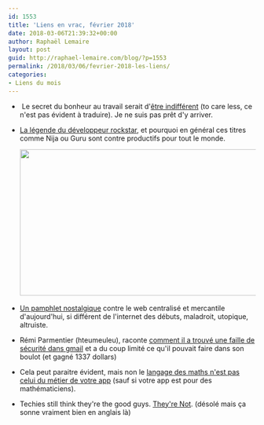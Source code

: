 ```yaml
---
id: 1553
title: 'Liens en vrac, février 2018'
date: 2018-03-06T21:39:32+00:00
author: Raphaël Lemaire
layout: post
guid: http://raphael-lemaire.com/blog/?p=1553
permalink: /2018/03/06/fevrier-2018-les-liens/
categories:
- Liens du mois
---
```

  *  Le secret du bonheur au travail serait d'[être indifférent](https://qz.com/1048352/the-secret-to-office-happiness-isnt-working-less-its-caring-less/) (to care less, ce n'est pas évident à traduire). Je ne suis pas prêt d'y arriver.
  * [La légende du développeur rockstar](https://hackernoon.com/the-myth-of-a-rockstar-developer-e6564bd51b5c), et pourquoi en général ces titres comme Nija ou Guru sont contre productifs pour tout le monde.
  
    [<img loading="lazy"  class="alignright wp-image-1554 size-full" src="/wp-content/uploads/2018/03/rockstar.png" alt="" width="623" height="298" srcset="/wp-content/uploads/2018/03/rockstar.png 623w, /wp-content/uploads/2018/03/rockstar-300x143.png 300w" sizes="(max-width: 623px) 100vw, 623px" />](/wp-content/uploads/2018/03/rockstar.png)
  * [Un pamphlet nostalgique](https://anotherwhiskyformisterbukowski.com/2018/02/24/deteste-web-daujourdhui/) contre le web centralisé et mercantile d'aujourd'hui, si différent de l'internet des débuts, maladroit, utopique, altruiste.
  * Rémi Parmentier (hteumeuleu), raconte [comment il a trouvé une faille de sécurité dans gmail](https://emails.hteumeuleu.com/how-gmail-came-to-stop-supporting-css-animations-4e6fd81f1b75) et a du coup limité ce qu'il pouvait faire dans son boulot (et gagné 1337 dollars)
  * Cela peut paraitre évident, mais non le [langage des maths n'est pas celui du métier de votre app](https://www.innoq.com/en/blog/the-language-of-maths-is-not-the-language-of-your-business/) (sauf si votre app est pour des mathématiciens).
  * Techies still think they're the good guys. [They're Not](https://www.wired.com/story/the-other-tech-bubble/). (désolé mais ça sonne vraiment bien en anglais là)